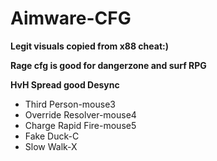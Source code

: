 # Aimware-CFG
**Legit visuals copied from x88 cheat:)** 

**Rage cfg is good for dangerzone and surf RPG**

**HvH Spread good Desync**
 - Third Person-mouse3
 - Override Resolver-mouse4
 - Charge Rapid Fire-mouse5
 - Fake Duck-C
 - Slow Walk-X
